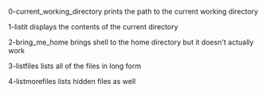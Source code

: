 0-current_working_directory prints the path to the current working directory

1-listit displays the contents of the current directory

2-bring_me_home brings shell to the home directory but it doesn't actually work

3-listfiles lists all of the files in long form

4-listmorefiles lists hidden files as well


